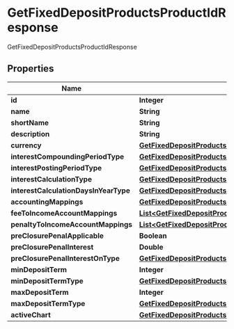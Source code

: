 

# GetFixedDepositProductsProductIdResponse

GetFixedDepositProductsProductIdResponse
## Properties

Name | Type | Description | Notes
------------ | ------------- | ------------- | -------------
**id** | **Integer** |  |  [optional]
**name** | **String** |  |  [optional]
**shortName** | **String** |  |  [optional]
**description** | **String** |  |  [optional]
**currency** | [**GetFixedDepositProductsProductIdCurrency**](GetFixedDepositProductsProductIdCurrency.md) |  |  [optional]
**interestCompoundingPeriodType** | [**GetFixedDepositProductsProductIdInterestCompoundingPeriodType**](GetFixedDepositProductsProductIdInterestCompoundingPeriodType.md) |  |  [optional]
**interestPostingPeriodType** | [**GetFixedDepositProductsInterestPostingPeriodType**](GetFixedDepositProductsInterestPostingPeriodType.md) |  |  [optional]
**interestCalculationType** | [**GetFixedDepositProductsInterestCalculationType**](GetFixedDepositProductsInterestCalculationType.md) |  |  [optional]
**interestCalculationDaysInYearType** | [**GetFixedDepositProductsInterestCalculationDaysInYearType**](GetFixedDepositProductsInterestCalculationDaysInYearType.md) |  |  [optional]
**accountingMappings** | [**GetFixedDepositProductsProductIdAccountingMappings**](GetFixedDepositProductsProductIdAccountingMappings.md) |  |  [optional]
**feeToIncomeAccountMappings** | [**List&lt;GetFixedDepositProductsProductIdFeeToIncomeAccountMappings&gt;**](GetFixedDepositProductsProductIdFeeToIncomeAccountMappings.md) |  |  [optional]
**penaltyToIncomeAccountMappings** | [**List&lt;GetFixedDepositProductsProductIdPenaltyToIncomeAccountMappings&gt;**](GetFixedDepositProductsProductIdPenaltyToIncomeAccountMappings.md) |  |  [optional]
**preClosurePenalApplicable** | **Boolean** |  |  [optional]
**preClosurePenalInterest** | **Double** |  |  [optional]
**preClosurePenalInterestOnType** | [**GetFixedDepositProductsProductIdPreClosurePenalInterestOnType**](GetFixedDepositProductsProductIdPreClosurePenalInterestOnType.md) |  |  [optional]
**minDepositTerm** | **Integer** |  |  [optional]
**minDepositTermType** | [**GetFixedDepositProductsProductIdMinDepositTermType**](GetFixedDepositProductsProductIdMinDepositTermType.md) |  |  [optional]
**maxDepositTerm** | **Integer** |  |  [optional]
**maxDepositTermType** | [**GetFixedDepositProductsProductIdMaxDepositTermType**](GetFixedDepositProductsProductIdMaxDepositTermType.md) |  |  [optional]
**activeChart** | [**GetFixedDepositProductsProductIdActiveChart**](GetFixedDepositProductsProductIdActiveChart.md) |  |  [optional]



